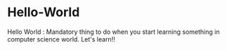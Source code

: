 # Hello-World
Hello World : Mandatory thing to do when you start learning something in computer science world. 
Let's learn!!
